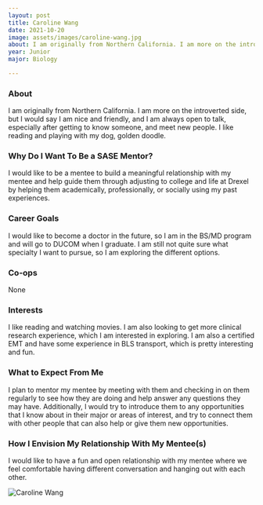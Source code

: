 ```yaml
---
layout: post
title: Caroline Wang 
date: 2021-10-20
image: assets/images/caroline-wang.jpg
about: I am originally from Northern California. I am more on the introverted side, but I would say I am nice and friendly, and I am always open to talk, especially after getting to know someone, and meet new people. I like reading and playing with my dog, golden doodle. 
year: Junior
major: Biology

---
```


### About

I am originally from Northern California. I am more on the introverted side, but I would say I am nice and friendly, and I am always open to talk, especially after getting to know someone, and meet new people. I like reading and playing with my dog, golden doodle. 

### Why Do I Want To Be a SASE Mentor?

I would like to be a mentee to build a meaningful relationship with my mentee and help guide them through adjusting to college and life at Drexel by helping them academically, professionally, or socially using my past experiences. 

### Career Goals

I would like to become a doctor in the future, so I am in the BS/MD program and will go to DUCOM when I graduate. I am still not quite sure what specialty I want to pursue, so I am exploring the different options. 

### Co-ops

None

### Interests

I like reading and watching movies. I am also looking to get more clinical research experience, which I am interested in exploring. I am also a certified EMT and have some experience in BLS transport, which is pretty interesting and fun.

### What to Expect From Me

I plan to mentor my mentee by meeting with them and checking in on them regularly to see how they are doing and help answer any questions they may have. Additionally, I would try to introduce them to any opportunities that I know about in their major or areas of interest, and try to connect them with other people that can also help or give them new opportunities. 

### How I Envision My Relationship With My Mentee(s) 

I would like to have a fun and open relationship with my mentee where we feel comfortable  having different conversation and hanging out with each other.

<div class="text-center my-5">
    <img src="{ "https://sase-drexel.github.io/mentorship-2021/assets/images/caroline-wang.jpg" | absolute_url }" alt="Caroline Wang" class="rounded post-img" />
</div>
